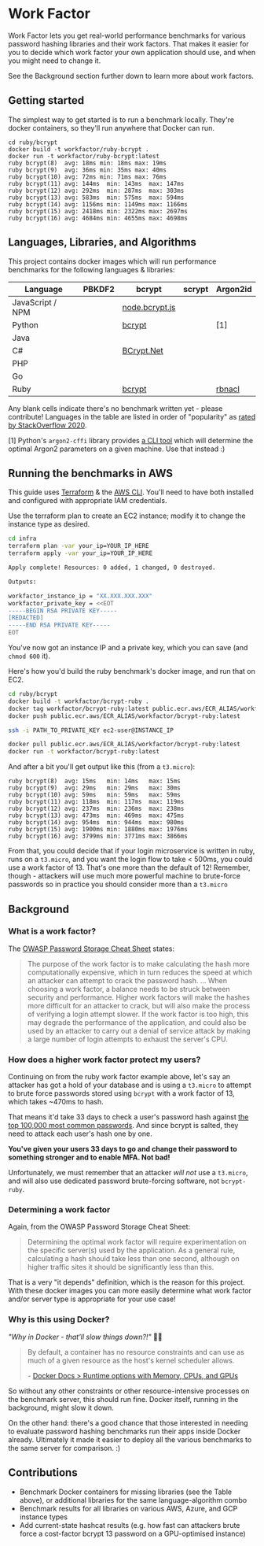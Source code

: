 # Work Factor

Work Factor lets you get real-world performance benchmarks for various password hashing libraries and their work factors. That makes it easier for you to decide which work factor your own application should use, and when you might need to change it.

See the Background section further down to learn more about work factors.

## Getting started

The simplest way to get started is to run a benchmark locally. They're docker containers, so they'll run anywhere that Docker can run.

```
cd ruby/bcrypt
docker build -t workfactor/ruby-bcrypt .
docker run -t workfactor/ruby-bcrypt:latest
ruby bcrypt(8)  avg: 18ms min: 18ms max: 19ms
ruby bcrypt(9)  avg: 36ms min: 35ms max: 40ms
ruby bcrypt(10) avg: 72ms min: 71ms max: 76ms
ruby bcrypt(11) avg: 144ms  min: 143ms  max: 147ms
ruby bcrypt(12) avg: 292ms  min: 287ms  max: 303ms
ruby bcrypt(13) avg: 583ms  min: 575ms  max: 594ms
ruby bcrypt(14) avg: 1156ms min: 1149ms max: 1166ms
ruby bcrypt(15) avg: 2418ms min: 2322ms max: 2697ms
ruby bcrypt(16) avg: 4684ms min: 4655ms max: 4698ms
```

## Languages, Libraries, and Algorithms

This project contains docker images which will run performance benchmarks for the following languages & libraries:


|Language|PBKDF2|bcrypt|scrypt|Argon2id|
|--------|------|------|------|--------|
|JavaScript / NPM||[node.bcrypt.js](https://github.com/kelektiv/node.bcrypt.js)|||
|Python||[bcrypt](https://github.com/pyca/bcrypt/)||[1]|
|Java|||||
|C#||[BCrypt.Net](https://github.com/BcryptNet/bcrypt.net)|||
|PHP|||||
|Go||||||
|Ruby||[bcrypt](https://github.com/codahale/bcrypt-ruby)||[rbnacl](https://github.com/RubyCrypto/rbnacl)|

Any blank cells indicate there's no benchmark written yet - please contribute! Languages in the table are listed in order of "popularity" as [rated by StackOverflow 2020](https://insights.stackoverflow.com/survey/2020#technology).

[1] Python's `argon2-cffi` library provides [a CLI tool](https://argon2-cffi.readthedocs.io/en/stable/cli.html) which will determine the optimal Argon2 parameters on a given machine. Use that instead :)

## Running the benchmarks in AWS

This guide uses [Terraform](https://learn.hashicorp.com/collections/terraform/aws-get-started) & the [AWS CLI](https://docs.aws.amazon.com/cli/latest/userguide/install-cliv2.html). You'll need to have both installed and configured with appropriate IAM credentials.

Use the terraform plan to create an EC2 instance; modify it to change the instance type as desired.

```sh
cd infra
terraform plan -var your_ip=YOUR_IP_HERE
terraform apply -var your_ip=YOUR_IP_HERE

Apply complete! Resources: 0 added, 1 changed, 0 destroyed.

Outputs:

workfactor_instance_ip = "XX.XXX.XXX.XXX"
workfactor_private_key = <<EOT
-----BEGIN RSA PRIVATE KEY-----
[REDACTED]
-----END RSA PRIVATE KEY-----
EOT
```

You've now got an instance IP and a private key, which you can save (and `chmod 600` it).

Here's how you'd build the ruby benchmark's docker image, and run that on EC2.

```sh
cd ruby/bcrypt
docker build -t workfactor/bcrypt-ruby .
docker tag workfactor/bcrypt-ruby:latest public.ecr.aws/ECR_ALIAS/workfactor/bcrypt-ruby:latest
docker push public.ecr.aws/ECR_ALIAS/workfactor/bcrypt-ruby:latest

ssh -i PATH_TO_PRIVATE_KEY ec2-user@INSTANCE_IP

docker pull public.ecr.aws/ECR_ALIAS/workfactor/bcrypt-ruby:latest
docker run -t workfactor/bcrypt-ruby:latest
```

And after a bit you'll get output like this (from a `t3.micro`):

```
ruby bcrypt(8)  avg: 15ms   min: 14ms   max: 15ms
ruby bcrypt(9)  avg: 29ms   min: 29ms   max: 30ms
ruby bcrypt(10) avg: 59ms   min: 59ms   max: 59ms
ruby bcrypt(11) avg: 118ms  min: 117ms  max: 119ms
ruby bcrypt(12) avg: 237ms  min: 236ms  max: 238ms
ruby bcrypt(13) avg: 473ms  min: 469ms  max: 475ms
ruby bcrypt(14) avg: 954ms  min: 944ms  max: 980ms
ruby bcrypt(15) avg: 1900ms min: 1880ms max: 1976ms
ruby bcrypt(16) avg: 3799ms min: 3771ms max: 3866ms
```

From that, you could decide that if your login microservice is written in ruby, runs on a `t3.micro`, and you want the login flow to take < 500ms, you could use a work factor of 13. That's one more than the default of 12! Remember, though - attackers will use much more powerful machine to brute-force passwords so in practice you should consider more than a `t3.micro`

## Background

### What is a work factor?

The [OWASP Password Storage Cheat Sheet](https://cheatsheetseries.owasp.org/cheatsheets/Password_Storage_Cheat_Sheet.html#work-factors) states:

> The purpose of the work factor is to make calculating the hash more computationally expensive, which in turn reduces the speed at which an attacker can attempt to crack the password hash. ... When choosing a work factor, a balance needs to be struck between security and performance. Higher work factors will make the hashes more difficult for an attacker to crack, but will also make the process of verifying a login attempt slower. If the work factor is too high, this may degrade the performance of the application, and could also be used by an attacker to carry out a denial of service attack by making a large number of login attempts to exhaust the server's CPU.

### How does a higher work factor protect my users?

Continuing on from the ruby work factor example above, let's say an attacker has got a hold of your database and is using a `t3.micro` to attempt to brute force passwords stored using `bcrypt` with a work factor of 13, which takes ~470ms to hash.

That means it'd take 33 days to check a user's password hash against [the top 100,000 most common passwords](https://github.com/danielmiessler/SecLists/blob/master/Passwords/Common-Credentials/10-million-password-list-top-100000.txt). And since bcrypt is salted, they need to attack each user's hash one by one. 

**You've given your users 33 days to go and change their password to something stronger and to enable MFA. Not bad!**

Unfortunately, we must remember that an attacker _will not_ use a `t3.micro`, and will also use dedicated password brute-forcing software, not `bcrypt-ruby`.

### Determining a work factor

Again, from the OWASP Password Storage Cheat Sheet:

> Determining the optimal work factor will require experimentation on the specific server(s) used by the application. As a general rule, calculating a hash should take less than one second, although on higher traffic sites it should be significantly less than this.

That is a very "it depends" definition, which is the reason for this project. With these docker images you can more easily determine what work factor and/or server type is appropriate for your use case!

### Why is this using Docker?

_"Why in Docker - that'll slow things down?!"_ 🤷‍♂️ 

  > By default, a container has no resource constraints and can use as much of a given resource as the host's kernel scheduler allows.
  > 
  >   \- [Docker Docs > Runtime options with Memory, CPUs, and GPUs](https://docs.docker.com/config/containers/resource_constraints/)

So without any other constraints or other resource-intensive processes on the benchmark server, this should run fine. Docker itself, running in the background, might slow it down.

On the other hand: there's a good chance that those interested in needing to evaluate password hashing benchmarks run their apps inside Docker already. Ultimately it made it easier to deploy all the various benchmarks to the same server for comparison. :)

## Contributions

  - Benchmark Docker containers for missing libraries (see the Table above), or additional libraries for the same language-algorithm combo
  - Benchmark results for all libraries on various AWS, Azure, and GCP instance types
  - Add current-state hashcat results (e.g. how fast can attackers brute force a cost-factor bcrypt 13 password on a GPU-optimised instance)
